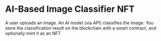 # AI-Based Image Classifier NFT
A user uploads an image. An AI model (via API) classifies the image. You store the classification result on the blockchain with a smart contract, and optionally mint it as an NFT
